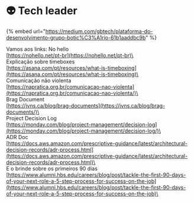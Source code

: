 # 👽 Tech leader

{% embed url="https://medium.com/gbtech/plataforma-do-desenvolvimento-grupo-botic%C3%A1rio-61b1aaddbc9b" %}

Vamos aos links: No hello \
[https://nohello.net/pt-br](https://nohello.net/pt-br)\
\
Explicação sobre timeboxes\
[https://asana.com/pt/resources/what-is-timeboxing](https://asana.com/pt/resources/what-is-timeboxing)\
\
Comunicação não violenta\
[https://napratica.org.br/comunicacao-nao-violenta](https://napratica.org.br/comunicacao-nao-violenta/)\
\
Brag Document \
[https://jvns.ca/blog/brag-documents](https://jvns.ca/blog/brag-documents/)\
\
Project Decision Log \
[https://monday.com/blog/project-management/decision-log](https://monday.com/blog/project-management/decision-log/)\
\
ADR Doc \
[https://docs.aws.amazon.com/prescriptive-guidance/latest/architectural-decision-records/adr-process.html](https://docs.aws.amazon.com/prescriptive-guidance/latest/architectural-decision-records/adr-process.html)\
\
E o brinde sobre os primeiros 90 dias \
[https://www.alumni.hbs.edu/careers/blog/post/tackle-the-first-90-days-of-your-next-role-a-5-step-process-for-success-on-the-job](https://www.alumni.hbs.edu/careers/blog/post/tackle-the-first-90-days-of-your-next-role-a-5-step-process-for-success-on-the-job)\


